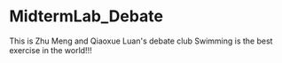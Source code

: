 # MidtermLab_Debate
This is Zhu Meng and Qiaoxue Luan's debate club
Swimming is the best exercise in the world!!!
